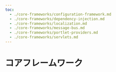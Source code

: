 ```yaml
---
toc:
  - ./core-frameworks/configuration-framework.md
  - ./core-frameworks/dependency-injection.md
  - ./core-frameworks/localization.md
  - ./core-frameworks/message-bus.md
  - ./core-frameworks/portlet-providers.md
  - ./core-frameworks/servlets.md
---
```

# コアフレームワーク
